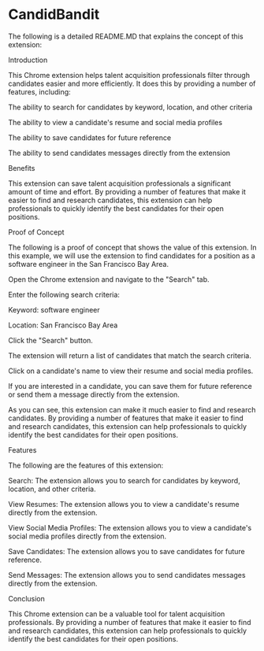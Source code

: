 # CandidBandit
The following is a detailed README.MD that explains the concept of this extension:

Introduction

This Chrome extension helps talent acquisition professionals filter through candidates easier and more efficiently. It does this by providing a number of features, including:

The ability to search for candidates by keyword, location, and other criteria

The ability to view a candidate's resume and social media profiles

The ability to save candidates for future reference

The ability to send candidates messages directly from the extension

Benefits

This extension can save talent acquisition professionals a significant amount of time and effort. By providing a number of features that make it easier to find and research candidates, this extension can help professionals to quickly identify the best candidates for their open positions.

Proof of Concept

The following is a proof of concept that shows the value of this extension. In this example, we will use the extension to find candidates for a position as a software engineer in the San Francisco Bay Area.

Open the Chrome extension and navigate to the "Search" tab.

Enter the following search criteria:

Keyword: software engineer

Location: San Francisco Bay Area

Click the "Search" button.

The extension will return a list of candidates that match the search criteria.

Click on a candidate's name to view their resume and social media profiles.

If you are interested in a candidate, you can save them for future reference or send them a message directly from the extension.

As you can see, this extension can make it much easier to find and research candidates. By providing a number of features that make it easier to find and research candidates, this extension can help professionals to quickly identify the best candidates for their open positions.

Features

The following are the features of this extension:

Search: The extension allows you to search for candidates by keyword, location, and other criteria.

View Resumes: The extension allows you to view a candidate's resume directly from the extension.

View Social Media Profiles: The extension allows you to view a candidate's social media profiles directly from the extension.

Save Candidates: The extension allows you to save candidates for future reference.

Send Messages: The extension allows you to send candidates messages directly from the extension.

Conclusion

This Chrome extension can be a valuable tool for talent acquisition professionals. By providing a number of features that make it easier to find and research candidates, this extension can help professionals to quickly identify the best candidates for their open positions.

